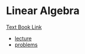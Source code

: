 # Linear Algebra

[Text Book Link](https://students.aiu.edu/submissions/profiles/resources/onlineBook/Y5B7M4_Introduction_to_Linear_Algebra-_Fourth_Edition.pdf)

- [lecture](./lecture/)
- [problems](./problems/)